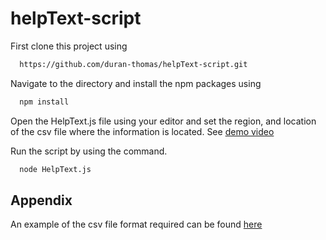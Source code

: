 # helpText-script

First clone this project using

```bash
  https://github.com/duran-thomas/helpText-script.git
```
Navigate to the directory and install the npm packages using

```bash
  npm install
```

Open the HelpText.js file using your editor and set the region, and location of the csv file where the information is located. See [demo video](https://drive.google.com/file/d/1eY2gaHyW_eW0KifMBeXa08BWlx8UUuLS/view?usp=sharing)

Run the script by using the command.

```bash
  node HelpText.js
```

## Appendix

An example of the csv file format required can be found [here](https://drive.google.com/file/d/1jrE8ynXxB8c8evYz2KSC4ZZgMhR-WgTv/view?usp=sharing)

  
